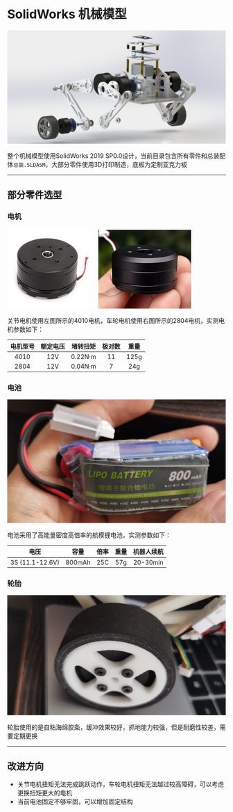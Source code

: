 # SolidWorks 机械模型

![爆炸图](readme-img/explode.jpg)

整个机械模型使用SolidWorks 2019 SP0.0设计，当前目录包含所有零件和总装配体`总装.SLDASM`，大部分零件使用3D打印制造，底板为定制亚克力板

---

## 部分零件选型

### 电机

![Alt text](readme-img/4010.png) ![Alt text](readme-img/2804.png)

关节电机使用左图所示的4010电机，车轮电机使用右图所示的2804电机，实测电机参数如下：

| 电机型号 | 额定电压 | 堵转扭矩 | 极对数 | 重量 |
| :-----: | :------: | :-----: | :----: | :--: |
|  4010   |  12V     | 0.22N·m |   11   | 125g |
|  2804   |  12V     | 0.04N·m |   7    |  24g |

### 电池

![电池](readme-img/battery.jpg)

电池采用了高能量密度高倍率的航模锂电池，实测参数如下：

| 电压 | 容量 | 倍率 | 重量 | 机器人续航 |
| :--: | :--: | :--: | :--: | :--------: |
| 3S (11.1-12.6V) | 800mAh | 25C | 57g | 20-30min |

### 轮胎

![轮胎](readme-img/tire.png)

轮胎使用的是自粘海绵胶条，缓冲效果较好，抓地能力较强，但是耐磨性较差，需要定期更换

---

## 改进方向

- 关节电机扭矩无法完成跳跃动作，车轮电机扭矩无法越过较高障碍，可以考虑更换扭矩更大的电机
- 当前电池固定不够牢固，可以增加固定结构
